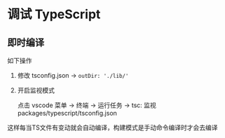 # 调试 TypeScript

## 即时编译

如下操作

1. 修改 tsconfig.json -> `outDir: './lib/'`
2. 开启监视模式

    点击 vscode 菜单 -> 终端 -> 运行任务 -> tsc: 监视 packages/typescript/tsconfig.json

这样每当TS文件有变动就会自动编译，构建模式是手动命令编译时才会去编译
